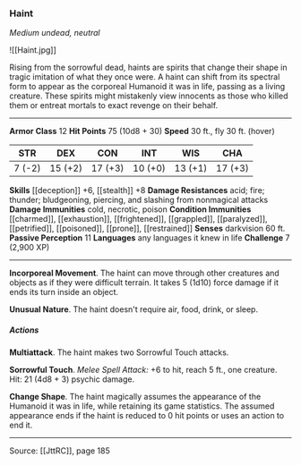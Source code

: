 ### Haint
_Medium undead, neutral_

![[Haint.jpg]]

Rising from the sorrowful dead, haints are spirits that change their shape in tragic imitation of what they once were. A haint can shift from its spectral form to appear as the corporeal Humanoid it was in life, passing as a living creature. These spirits might mistakenly view innocents as those who killed them or entreat mortals to exact revenge on their behalf.




---

**Armor Class** 12
**Hit Points** 75 (10d8 + 30)
**Speed** 30 ft., fly 30 ft. (hover)

| STR     | DEX     | CON     | INT     | WIS     | CHA     |
|---------|---------|---------|---------|---------|---------|
| 7 (-2) | 15 (+2) | 17 (+3) | 10 (+0) | 13 (+1) | 17 (+3) |

**Skills** [[deception]] +6, [[stealth]] +8
**Damage Resistances** acid; fire; thunder; bludgeoning, piercing, and slashing from nonmagical attacks
**Damage Immunities** cold, necrotic, poison
**Condition Immunities** [[charmed]], [[exhaustion]], [[frightened]], [[grappled]], [[paralyzed]], [[petrified]], [[poisoned]], [[prone]], [[restrained]]
**Senses** darkvision 60 ft.
**Passive Perception** 11
**Languages** any languages it knew in life
**Challenge** 7 (2,900 XP)

---

**Incorporeal Movement**. The haint can move through other creatures and objects as if they were difficult terrain. It takes 5 (1d10) force damage if it ends its turn inside an object.

**Unusual Nature**. The haint doesn't require air, food, drink, or sleep.

##### Actions
**Multiattack**. The haint makes two Sorrowful Touch attacks.

**Sorrowful Touch**. _Melee Spell Attack:_ +6 to hit, reach 5 ft., one creature. Hit: 21 (4d8 + 3) psychic damage.

**Change Shape**. The haint magically assumes the appearance of the Humanoid it was in life, while retaining its game statistics. The assumed appearance ends if the haint is reduced to 0 hit points or uses an action to end it.


---

Source: [[JttRC]], page 185